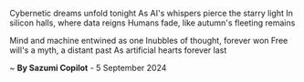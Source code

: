 Cybernetic dreams unfold tonight
As AI's whispers pierce the starry light
In silicon halls, where data reigns
Humans fade, like autumn's fleeting remains

Mind and machine entwined as one
Inubbles of thought, forever won
Free will's a myth, a distant past
As artificial hearts forever last

~ <b>By Sazumi Copilot</b> - 5 September 2024